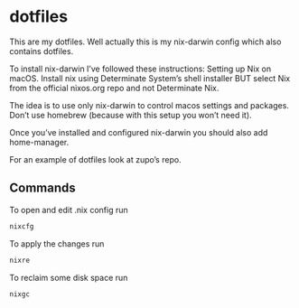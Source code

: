 # dotfiles

This are my dotfiles. Well actually this is my nix-darwin config which also contains dotfiles.

To install nix-darwin I’ve followed these instructions: Setting up Nix on macOS. Install nix using Determinate System’s shell installer BUT select Nix from the official nixos.org repo and not Determinate Nix.

The idea is to use only nix-darwin to control macos settings and packages. Don’t use homebrew (because with this setup you won’t need it).

Once you’ve installed and configured nix-darwin you should also add home-manager.

For an example of dotfiles look at zupo’s repo.

## Commands

To open and edit .nix config run
```bash
nixcfg
```

To apply the changes run
```bash
nixre
```

To reclaim some disk space run
```bash
nixgc
```
